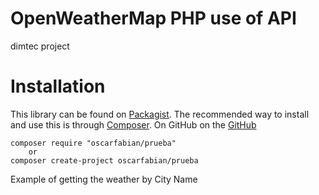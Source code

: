 # OpenWeatherMap PHP use of API
dimtec project

Installation
============
This library can be found on [Packagist](https://packagist.org/packages/oscarfabian/prueba).
The recommended way to install and use this is through [Composer](http://getcomposer.org).
On GitHub on the [GitHub](https://github.com/oscarfmg9/prueba)

    composer require "oscarfabian/prueba"
    	or
    composer create-project oscarfabian/prueba

Example of getting the weather by City Name

<?php 

require_once __DIR__ . '/../vendor/autoload.php'; // Autoload files using Composer autoload

use CallWeather\callApi;

$city  = 'City';
$appID = callApi::setAppId('Your-app-id');
$weatherCity = callApi::getCityWeather($city);
callApi::pr($weatherCity); //use to print data


Example of getting the weather by Coordinates

```<?php 

require_once __DIR__ . '/../vendor/autoload.php'; // Autoload files using Composer autoload

use CallWeather\callApi;

$appID = callApi::setAppId('Your-app-id');
$lat = 'latitude';
$lon = 'longitude';
$weatherCoor = callApi::getCoorWeather($lat,$lon);
callApi::pr($weatherCity); //use to print data
```